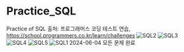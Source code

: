 # Practice_SQL
Practice of SQL
출처: 프로그래머스 코딩 테스트 연습, https://school.programmers.co.kr/learn/challenges
![SQL2](https://github.com/rohamvo/Practice_SQL/assets/117894782/6860d17a-6243-4791-8576-29389826c96c)
![SQL3](https://github.com/rohamvo/Practice_SQL/assets/117894782/60b52cfb-f4a5-4aa1-b66c-e3a200130539)
![SQL4](https://github.com/rohamvo/Practice_SQL/assets/117894782/fbe32561-72c6-487f-88fc-ae837b930f7f)
![SQL5](https://github.com/rohamvo/Practice_SQL/assets/117894782/53b34f38-ae7a-41a2-b1e7-b72880ac1da8)
![SQL1](https://github.com/rohamvo/Practice_SQL/assets/117894782/2229f645-334d-4776-affe-9013e334a1be)
2024-06-04 모든 문제 완료
